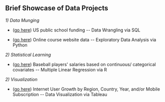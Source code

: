 ## Brief Showcase of Data Projects 

_1) Data Munging_

* ([go here](https://github.com/tk563/MyProjects/blob/master/funding.sql))
US public school funding -- Data Wrangling via SQL

* ([go here](https://github.com/tk563/MyProjects/blob/master/EDA.ipynb))
Online course website data -- Exploratory Data Analysis via Python


_2) Statistical Learning_ 

* ([go here](https://github.com/tk563/MyProjects/blob/master/baseball.pdf))
Baseball players' salaries based on continuous/ categorical covariates -- Multiple Linear Regression via R


_2) Visualization_ 

* ([go here](https://public.tableau.com/profile/t.michael.kim#!/))
Internet User Growth by Region, Country, Year, and/or Mobile Subscription  -- Data Visualization via Tableau
